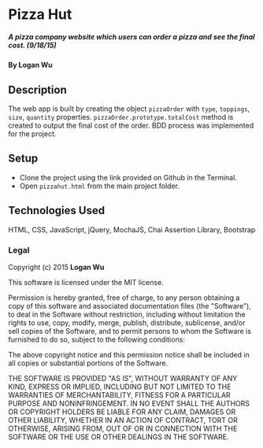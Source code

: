 # Pizza Hut

##### A pizza company website which users can order a pizza and see the final cost. (9/18/15)

#### By Logan Wu

## Description

The web app is built by creating the object ```pizzaOrder``` with ```type```, ```toppings```, ```size```, ```quantity``` properties. ```pizzaOrder.prototype.totalCost``` method is created to output the final cost of the order. BDD process was implemented for the project.

## Setup

* Clone the project using the link provided on Github in the Terminal.
* Open ```pizzahut.html``` from the main project folder.

## Technologies Used

HTML, CSS, JavaScript, jQuery, MochaJS, Chai Assertion Library, Bootstrap

### Legal

Copyright (c) 2015 **Logan Wu**

This software is licensed under the MIT license.

Permission is hereby granted, free of charge, to any person obtaining a copy
of this software and associated documentation files (the "Software"), to deal
in the Software without restriction, including without limitation the rights
to use, copy, modify, merge, publish, distribute, sublicense, and/or sell
copies of the Software, and to permit persons to whom the Software is
furnished to do so, subject to the following conditions:

The above copyright notice and this permission notice shall be included in
all copies or substantial portions of the Software.

THE SOFTWARE IS PROVIDED "AS IS", WITHOUT WARRANTY OF ANY KIND, EXPRESS OR
IMPLIED, INCLUDING BUT NOT LIMITED TO THE WARRANTIES OF MERCHANTABILITY,
FITNESS FOR A PARTICULAR PURPOSE AND NONINFRINGEMENT. IN NO EVENT SHALL THE
AUTHORS OR COPYRIGHT HOLDERS BE LIABLE FOR ANY CLAIM, DAMAGES OR OTHER
LIABILITY, WHETHER IN AN ACTION OF CONTRACT, TORT OR OTHERWISE, ARISING FROM,
OUT OF OR IN CONNECTION WITH THE SOFTWARE OR THE USE OR OTHER DEALINGS IN
THE SOFTWARE.
